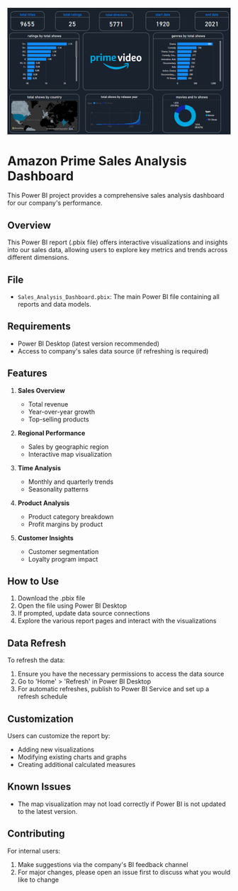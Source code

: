 ![Amazon Prime Power BI Dashboard](https://github.com/rajeswar14/AMAZON_PRIME_POWER_BI/blob/main/Amazon%20Prime%20Dashboard.png)

# Amazon Prime Sales Analysis Dashboard

This Power BI project provides a comprehensive sales analysis dashboard for our company's performance.

## Overview

This Power BI report (.pbix file) offers interactive visualizations and insights into our sales data, allowing users to explore key metrics and trends across different dimensions.

## File

- `Sales_Analysis_Dashboard.pbix`: The main Power BI file containing all reports and data models.

## Requirements

- Power BI Desktop (latest version recommended)
- Access to company's sales data source (if refreshing is required)

## Features

1. **Sales Overview**
   - Total revenue
   - Year-over-year growth
   - Top-selling products

2. **Regional Performance**
   - Sales by geographic region
   - Interactive map visualization

3. **Time Analysis**
   - Monthly and quarterly trends
   - Seasonality patterns

4. **Product Analysis**
   - Product category breakdown
   - Profit margins by product

5. **Customer Insights**
   - Customer segmentation
   - Loyalty program impact

## How to Use

1. Download the .pbix file
2. Open the file using Power BI Desktop
3. If prompted, update data source connections
4. Explore the various report pages and interact with the visualizations

## Data Refresh

To refresh the data:
1. Ensure you have the necessary permissions to access the data source
2. Go to 'Home' > 'Refresh' in Power BI Desktop
3. For automatic refreshes, publish to Power BI Service and set up a refresh schedule

## Customization

Users can customize the report by:
- Adding new visualizations
- Modifying existing charts and graphs
- Creating additional calculated measures

## Known Issues

- The map visualization may not load correctly if Power BI is not updated to the latest version.

## Contributing

For internal users:
1. Make suggestions via the company's BI feedback channel
2. For major changes, please open an issue first to discuss what you would like to change

